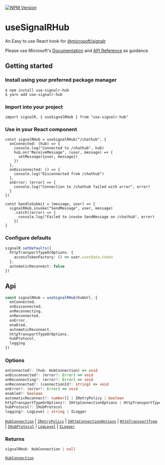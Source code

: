 [![NPM Version](https://badge.fury.io/js/use-signalr-hub.svg)](https://npmjs.org/package/use-signalr-hub)

# useSignalRHub
An Easy to use React hook for [@microsoft/signalr](https://www.npmjs.com/package/@microsoft/signalr)

Please use Microsoft's [Documentation](https://learn.microsoft.com/en-us/aspnet/core/signalr/javascript-client) and [API Reference](https://learn.microsoft.com/en-us/javascript/api/@microsoft/signalr) as guidance.

## Getting started

### Install using your preferred package manager
```shell
$ npm install use-signalr-hub
$ yarn add use-signalr-hub
```

### Import into your project
```tsx
import signalR, { useSignalRHub } from "use-signalr-hub"
```
### Use in your React component
```tsx
const signalRHub = useSignalRHub("/chathub", {
  onConnected: (hub) => {
    console.log("Connected to /chathub", hub)
    hub.on("ReceiveMessage", (user, message) => {
      setMessage({user, message})
    })
  },
  onDisconnected: () => {
    console.log("Disconnected from /chathub")
  },
  onError: (error) => {
    console.log("Connection to /chathub failed with error", error)
  }
})

const handleSubmit = (message, user) => {
  signalRHub.invoke("SendMessage", user, message)
    .catch((error) => {
      console.log("Failed to invoke SendMessage on /chathub", error)
    })
}
```
### Configure defaults
```ts
signalR.setDefaults({
  httpTransportTypeOrOptions: {
    accessTokenFactory: () => user.userData.token
  },
  automaticReconnect: false
})
```

## Api
```ts
const signalRHub = useSignalRHub(hubUrl, {
  onConnected,
  onDisconnected,
  onReconnecting,
  onReconnected,
  onError,
  enabled,
  automaticReconnect,
  httpTransportTypeOrOptions,
  hubProtocol,
  logging
})
```

### Options
```ts 
onConnected?: (hub: HubConnection) => void
onDisconnected?: (error?: Error) => void
onReconnecting?: (error?: Error) => void
onReconnected?: (connectionId?: string) => void
onError?: (error?: Error) => void
enabled?: boolean
automaticReconnect?: number[] | IRetryPolicy | boolean
httpTransportTypeOrOptions?: IHttpConnectionOptions | HttpTransportType
hubProtocol?: IHubProtocol
logging?: LogLevel | string | ILogger
```
[`HubConnection`](https://learn.microsoft.com/en-us/javascript/api/@microsoft/signalr/hubconnection)
|
[`IRetryPolicy`](https://learn.microsoft.com/en-us/javascript/api/@microsoft/signalr/iretrypolicy)
|
[`IHttpConnectionOptions`](https://learn.microsoft.com/en-us/javascript/api/@microsoft/signalr/ihttpconnectionoptions)
|
[`HttpTransportType`](https://learn.microsoft.com/en-us/javascript/api/@microsoft/signalr/httptransporttype)
|
[`IHubProtocol`](https://learn.microsoft.com/en-us/javascript/api/@microsoft/signalr/ihubprotocol)
|
[`LogLevel`](https://learn.microsoft.com/en-us/javascript/api/@microsoft/signalr/loglevel)
|
[`ILogger`](https://learn.microsoft.com/en-us/javascript/api/@microsoft/signalr/ilogger)

### Returns
```ts
signalRHub: HubConnection | null
```
[`HubConnection`](https://learn.microsoft.com/en-us/javascript/api/@microsoft/signalr/hubconnection)